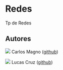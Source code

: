 # Redes
Tp de Redes

## Autores
![](https://github.com/Exterminus.png?size=100)
Carlos Magno ([github](https://github.com/Exterminus))

![](https://github.com/Lucasgscruz.png?size=100)
Lucas Cruz ([github](https://github.com/lucasgscruz))
